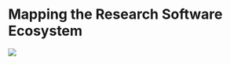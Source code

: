 # Mapping the Research Software Ecosystem

[![](https://i.imgur.com/WOVqMs1.png)](https://inundata.org/talks/eoss-software-map/)



